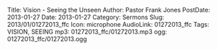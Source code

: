 Title: Vision - Seeing the Unseen
Author: Pastor Frank Jones
PostDate: 2013-01-27
Date: 2013-01-27
Category: Sermons
Slug: 2013/01/01272013_ffc
Icon: microphone
AudioLink: 01272013_ffc
Tags: VISION, SEEING
mp3: 01272013_ffc/01272013.mp3
ogg: 01272013_ffc/01272013.ogg

